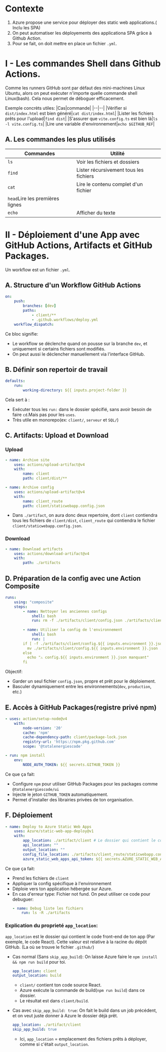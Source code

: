 
# Contexte
1. Azure propose une service pour déployer des static web applications.( Inclu les SPA)
2. On peut automatiser les déployements des applicationa SPA grâce à Github Action.
3. Pour se fait, on doit mettre en place un fichier ``.yml``.

# I - Les commandes Shell dans Github Actions.
Comme les runners GitHub sont par défaut des mini-machines Linux Ubuntu, alors on peut exécuter n'importe quelle commande shell Linux(bash). Cela nous permet de déboguer efficacement.

Exemple concrèts utiles:
|Cas|commande|
|--|--|
|Vérifier si ``dist/index.html`` est bien généré|``cat dist/index.html``|
|Lister les fichiers prêts pour l'upload|``find dist``|
|S'assurer que ``vite.config.ts`` est bien là|``ls -l vite.config.ts``|
|Lire une variable d'environnement|``echo $GITHUB_REF``|

## A. Les commandes les plus utilisés
|Commandes|Utilité|
|--|--|
|``ls``|Voir les fichiers et dossiers|
|``find``|Lister récursivement tous les fichiers|
|``cat``|Lire le contenu complet d'un fichier|
|``head``Lire les premières lignes||
|``echo``|Afficher du texte|

# II - Déploiement d'une App avec GitHub Actions, Artifacts et GitHub Packages.
Un workflow est un fichier ``.yml``.
## A. Structure d'un Workflow GitHub Actions
````yaml
on:
	push:
		branches: [dev]
		paths:
			- client/**
			- .github.workflows/deploy.yml
	workflow_dispatch:
````
Ce bloc signifie:
* Le workflow se déclenche quand on pousse sur la branche ``dev``, et uniquement si certains fichiers sont modifiés.
* On peut aussi le déclencher manuellement via l'interface GitHub.

## B. Définir son repertoir de travail
````yaml
defaults:
	run:
		working-directory: ${{ inputs.project-folder }}
````
Cela sert à :
* Exécuter tous les ``run:`` dans le dossier spécifié, sans avoir besoin de faire ``cd``.Mais pas pour les ``uses``.
* Très utile en monorepo(ex: ``client/``, ``serveur`` et ``SQL/``)

## C. Artifacts: Upload et Download
### Upload
````yaml
- name: Archive site
	uses: actions/upload-artifact@v4
	with:
		name: client
		path: client/dist/**

- name: Archive config
	uses: actions/upload-artifact@v4
	with:
		name: client_route
		path: client/staticwebapp.config.json
````
* Dans ``./artifact``, on aura donc deux repertoire, dont ``client`` contiendra tous les fichiers de ``client/dist``, ``client_route`` qui contiendra le fichier ``client/staticwebapp.config.json``.

### Download
````yaml
- name: Download artifacts
	uses: actions/download-artifact@v4
	with:
		path: ./artifacts
````

## D. Préparation de la config avec une Action Composite
````yaml
runs: 
	using: "composite"
	steps:
		- name: Nettoyer les anciennes configs
			shell: bash
			run: rm -f ./artifacts/client/config.json ./artifacts/client/config.dev.json
		
		- name: Utiliser la config de l'environnement
			shell: bash
			run: |
        if [ -f ./artifacts/client/config.${{ inputs.environment }}.json ]; then
          mv ./artifacts/client/config.${{ inputs.environment }}.json ./artifacts/client/config.json
        else
          echo "⚠️ config.${{ inputs.environment }}.json manquant"
        fi
````
Objectif:
* Garder un seul fichier ``config.json``, propre et prêt pour le déploiement.
* Basculer dynamiquement entre les environnements(``dev``, ``production``, etc.)

## E. Accès à GitHub Packages(registre privé npm)
````yaml
- uses: action/setup-node@v4
	with:
		node-version: '20'
		cache: 'npm'
		cache-dependency-path: client/package-lock.json
		registry-url: 'https://npm.pkg.github.com'
		scope: '@totalenergiescode'
````
````yaml
- run: npm install
	env: 
		NODE_AUTH_TOKEN: ${{ secrets.GITHUB_TOKEN }}
````
Ce que ça fait:
* Configure ``npm`` pour utiliser GitHub Packages pour les packages comme ``@totalenergiescode/ui``
* Injecte le jeton ``GITHUB_TOKEN`` automatiquement.
* Permet d'installer des librairies privées de ton organisation.

## F. Déploiement
````yaml
- name: Deploy to Azure Static Web Apps
	uses: Azure/static-web-app-deploy@v1
	with:
		app_location: ./artifact/client # Le dossier qui contient le code source d'application.
		api_location: ""
		output_location: ""
		config_file_location: ./artifacts/client_route/staticwebapp.config.json
		azure_static_web_apps_api_token: ${{ secrets.AZURE_STATIC_WEB_APPS_API_TOKEN }}
````
Ce que ça fait:
* Prend les fichiers de ``client``
* Appliquer la config spécifique à l'environnement
* Déploie vers ton application hébergée sur Azure.
* En cas d'erreur type: Fichier not fund. On peut utiliser ce code pour debuguer:
	````yaml
	- name: Debug liste les fichiers
		run: ls -R ./artifacts
	````

### Explication du proprieté ``app_location``:
``app_location`` est le dossier qui contient le code front-end de ton app (Par exemple, le code React).
	Cette valeur est relative à la racine du dépôt GitHub. (La où se trouve le fichier ``.github/``)

* Cas normal (Sans ``skip_app_build``):
	On laisse Azure faire le ``npm install && npm run build`` pour toi.
	````yaml
	app_location: client
	output_location: build
	````
	* ``client/`` contient ton code source React.
	* Azure exécute la commande de build(``npm run build``) dans ce dossier.
	* Le résultat est dans ``client/build``.

* Cas avec ``skip_app_build: true``:
	On fait le build dans un job précédent, et on veut juste donner à Azure le dossier déjà prêt.
	````yaml
	app_location: ./artifact/client
	skip_app_build: true
	````	
	* Ici, ``app_location`` = emplacement des fichiers prêts à déployer, comme si c'était ``output_location``.
 
